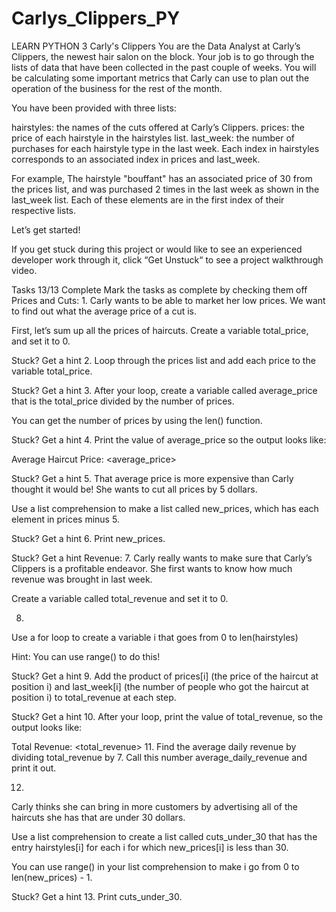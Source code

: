 # Carlys_Clippers_PY
LEARN PYTHON 3
Carly's Clippers
You are the Data Analyst at Carly’s Clippers, the newest hair salon on the block. Your job is to go through the lists of data that have been collected in the past couple of weeks. You will be calculating some important metrics that Carly can use to plan out the operation of the business for the rest of the month.

You have been provided with three lists:

hairstyles: the names of the cuts offered at Carly’s Clippers.
prices: the price of each hairstyle in the hairstyles list.
last_week: the number of purchases for each hairstyle type in the last week.
Each index in hairstyles corresponds to an associated index in prices and last_week.

For example, The hairstyle "bouffant" has an associated price of 30 from the prices list, and was purchased 2 times in the last week as shown in the last_week list. Each of these elements are in the first index of their respective lists.

Let’s get started!

If you get stuck during this project or would like to see an experienced developer work through it, click “Get Unstuck“ to see a project walkthrough video.

Tasks
13/13 Complete
Mark the tasks as complete by checking them off
Prices and Cuts:
1.
Carly wants to be able to market her low prices. We want to find out what the average price of a cut is.

First, let’s sum up all the prices of haircuts. Create a variable total_price, and set it to 0.


Stuck? Get a hint
2.
Loop through the prices list and add each price to the variable total_price.


Stuck? Get a hint
3.
After your loop, create a variable called average_price that is the total_price divided by the number of prices.

You can get the number of prices by using the len() function.


Stuck? Get a hint
4.
Print the value of average_price so the output looks like:

Average Haircut Price: <average_price>

Stuck? Get a hint
5.
That average price is more expensive than Carly thought it would be! She wants to cut all prices by 5 dollars.

Use a list comprehension to make a list called new_prices, which has each element in prices minus 5.


Stuck? Get a hint
6.
Print new_prices.


Stuck? Get a hint
Revenue:
7.
Carly really wants to make sure that Carly’s Clippers is a profitable endeavor. She first wants to know how much revenue was brought in last week.

Create a variable called total_revenue and set it to 0.

8.
Use a for loop to create a variable i that goes from 0 to len(hairstyles)

Hint: You can use range() to do this!


Stuck? Get a hint
9.
Add the product of prices[i] (the price of the haircut at position i) and last_week[i] (the number of people who got the haircut at position i) to total_revenue at each step.


Stuck? Get a hint
10.
After your loop, print the value of total_revenue, so the output looks like:

Total Revenue: <total_revenue>
11.
Find the average daily revenue by dividing total_revenue by 7. Call this number average_daily_revenue and print it out.

12.
Carly thinks she can bring in more customers by advertising all of the haircuts she has that are under 30 dollars.

Use a list comprehension to create a list called cuts_under_30 that has the entry hairstyles[i] for each i for which new_prices[i] is less than 30.

You can use range() in your list comprehension to make i go from 0 to len(new_prices) - 1.


Stuck? Get a hint
13.
Print cuts_under_30.
